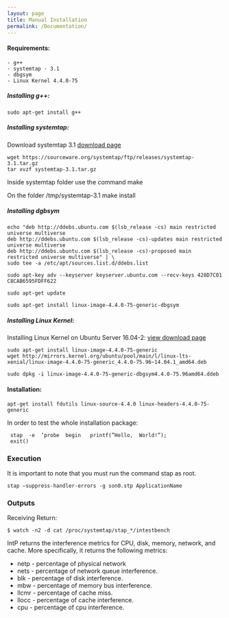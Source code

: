 ```yaml
---
layout: page
title: Manual Installation
permalink: /Documentation/
---
```


#### Requirements:

    - g++
    - systemtap - 3.1
    - dbgsym
    - Linux Kernel 4.4.0-75

##### Installing g++:
```shell
sudo apt-get install g++
```
##### Installing systemtap:
Download systemtap 3.1 [download page](https://sourceware.org/systemtap/ftp/releases/systemtap-3.1.tar.gz)

```shell
wget https://sourceware.org/systemtap/ftp/releases/systemtap-3.1.tar.gz
tar xvzf systemtap-3.1.tar.gz
```
Inside systemtap folder use the command make

On the folder /tmp/systemtap-3.1 make install

##### Installing dgbsym

```shell
echo "deb http://ddebs.ubuntu.com $(lsb_release -cs) main restricted universe multiverse
deb http://ddebs.ubuntu.com $(lsb_release -cs)-updates main restricted universe multiverse
deb http://ddebs.ubuntu.com $(lsb_release -cs)-proposed main restricted universe multiverse" | \
sudo tee -a /etc/apt/sources.list.d/ddebs.list

sudo apt-key adv --keyserver keyserver.ubuntu.com --recv-keys 428D7C01 C8CAB6595FDFF622

sudo apt-get update

sudo apt-get install linux-image-4.4.0-75-generic-dbgsym

```

##### Installing Linux Kernel:
Installing Linux Kernel on Ubuntu Server 16.04-2: [view download page](https://packages.ubuntu.com/xenial/linux-image-4.4.0-75-generic)


```shell
sudo apt-get install linux-image-4.4.0-75-generic
wget http://mirrors.kernel.org/ubuntu/pool/main/l/linux-lts-xenial/linux-image-4.4.0-75-generic_4.4.0-75.96~14.04.1_amd64.deb

sudo dpkg -i linux-image-4.4.0-75-generic-dbgsym4.4.0-75.96amd64.ddeb
```

#### Installation:

```shell
apt-get install fdutils linux-source-4.4.0 linux-headers-4.4.0-75-generic
```

In order to test the whole installation package:

```shell
 stap  -e  ’probe  begin   printf(”Hello,  World!”);
 exit() 
```

### Execution
It is important to note that you must run the command stap as root.
```shell
stap –suppress-handler-errors -g son0.stp ApplicationName
```


### Outputs
Receiving Return:

```shell
$ watch -n2 -d cat /proc/systemtap/stap_*/intestbench
```

IntP returns the interference metrics for CPU, disk, memory, network, and cache. More specifically, it returns the following metrics:

* netp - percentage of physical network
* nets - percentage of network queue interference.
* blk - percentage of disk interference.
* mbw - percentage of memory bus interference.
* llcmr - percentage of cache miss.
* llocc - percentage of cache interference.
* cpu - percentage of cpu interference.